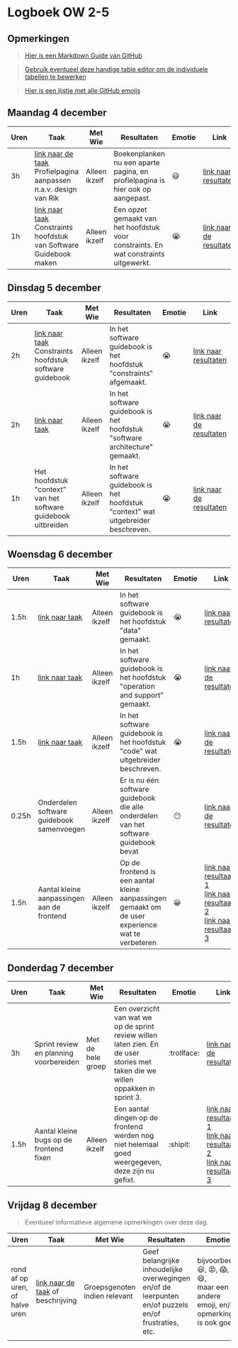 # Logboek OW 2-5

## Opmerkingen

> [Hier is een Markdown Guide van GitHub](https://guides.github.com/features/mastering-markdown/)

> [Gebruik eventueel deze handige table editor om de individuele tabellen te bewerken](https://www.tablesgenerator.com/markdown_tables)

> [Hier is een lijstje met alle GitHub emojis](https://github.com/ikatyang/emoji-cheat-sheet/blob/master/README.md)

## Maandag 4 december

| **Uren** | **Taak**                                                                                                                                    | **Met Wie**   | **Resultaten**                                                                       | **Emotie** | **Link**                                                                                                                            |
| -------- | ------------------------------------------------------------------------------------------------------------------------------------------- | ------------- | ------------------------------------------------------------------------------------ | ---------- | ----------------------------------------------------------------------------------------------------------------------------------- |
| 3h       | [link naar de taak](https://github.com/HANICA-DWA/project-sep23-klipspringer/issues/195)<br>Profielpagina aanpassen n.a.v. design van Rik   | Alleen ikzelf | Boekenplanken nu een aparte pagina, en profielpagina is hier ook op aangepast.       | :smiley:   | [link naar resultaten](https://github.com/HANICA-DWA/project-sep23-klipspringer/pull/200)                                           |
| 1h       | [link naar taak](https://github.com/HANICA-DWA/project-sep23-klipspringer/issues/203)<br>Constraints hoofdstuk van Software Guidebook maken | Alleen ikzelf | Een opzet gemaakt van het hoofdstuk voor constraints. En wat constraints uitgewerkt. | :sob:      | [link naar de resultaten](https://github.com/HANICA-DWA/project-sep23-klipspringer/commit/9a42c5d70408035fb15b350eefa8e0ddea6dd7c2) |

## Dinsdag 5 december

| **Uren** | **Taak**                                                                                                                          | **Met Wie**   | **Resultaten**                                                                    | **Emotie** | **Link**                                                                                                                            |
| -------- | --------------------------------------------------------------------------------------------------------------------------------- | ------------- | --------------------------------------------------------------------------------- | ---------- | ----------------------------------------------------------------------------------------------------------------------------------- |
| 2h       | [link naar taak](https://github.com/HANICA-DWA/project-sep23-klipspringer/issues/203)<br>Constraints hoofdstuk software guidebook | Alleen ikzelf | In het software guidebook is het hoofdstuk "constraints" afgemaakt.               | :sob:      | [link naar resultaten](https://github.com/HANICA-DWA/project-sep23-klipspringer/commit/eda0248a99819ce0a7d43efb52396e2657b6c5c3)    |
| 2h       | [link naar taak](https://github.com/HANICA-DWA/project-sep23-klipspringer/issues/210)                                             | Alleen ikzelf | In het software guidebook is het hoofdstuk "software architecture" gemaakt.       | :sob:      | [link naar de resultaten](https://github.com/HANICA-DWA/project-sep23-klipspringer/commit/fe3eb7e125023c42a5d8861189efd61f518ec8df) |
| 1h       | Het hoofdstuk "context" van het software guidebook uitbreiden                                                                     | Alleen ikzelf | In het software guidebook is het hoofdstuk "context" wat uitgebreider beschreven. | :sob:      | [link naar de resultaten](https://github.com/HANICA-DWA/project-sep23-klipspringer/commit/0ccf8025dc31a821c3adf7d52468326de2da26ce) |

## Woensdag 6 december

| **Uren** | **Taak**                                                                              | **Met Wie**   | **Resultaten**                                                                                   | **Emotie** | **Link**                                                                                                                                                                                                                                                                                                                                                                                                    |
|----------|---------------------------------------------------------------------------------------|---------------|--------------------------------------------------------------------------------------------------|------------|-------------------------------------------------------------------------------------------------------------------------------------------------------------------------------------------------------------------------------------------------------------------------------------------------------------------------------------------------------------------------------------------------------------|
| 1.5h     | [link naar taak](https://github.com/HANICA-DWA/project-sep23-klipspringer/issues/212) | Alleen ikzelf | In het software guidebook is het hoofdstuk "data" gemaakt.                                       | :sob:      | [link naar resultaten](https://github.com/HANICA-DWA/project-sep23-klipspringer/commit/8dc3ebd5ce1ab9fe78d168b7d1a7b82590b90989)                                                                                                                                                                                                                                                                            |
| 1h       | [link naar taak](https://github.com/HANICA-DWA/project-sep23-klipspringer/issues/215) | Alleen ikzelf | In het software guidebook is het hoofdstuk "operation and support" gemaakt.                      | :sob:      | [link naar de resultaten](https://github.com/HANICA-DWA/project-sep23-klipspringer/commit/3684670eb0ee0ee2817355a193801d33fbb879cf)                                                                                                                                                                                                                                                                         |
| 1.5h     | [link naar taak](https://github.com/HANICA-DWA/project-sep23-klipspringer/issues/216) | Alleen ikzelf | In het software guidebook is het hoofdstuk "code" wat uitgebreider beschreven.                   | :sob:      | [link naar de resultaten](https://github.com/HANICA-DWA/project-sep23-klipspringer/commit/a18d5942820b20c8d2da5c6a5157b713133ae163)                                                                                                                                                                                                                                                                         |
| 0.25h    | Onderdelen software guidebook samenvoegen                                             | Alleen ikzelf | Er is nu één software guidebook die alle onderdelen van het software guidebook bevat             | :no_mouth: | [link naar de resultaten](https://github.com/HANICA-DWA/project-sep23-klipspringer/commit/9a71f810f1e09eb0a54c55566c7ac3eb721d0249)                                                                                                                                                                                                                                                                         |
| 1.5h     | Aantal kleine aanpassingen aan de frontend                                            | Alleen ikzelf | Op de frontend is een aantal kleine aanpassingen gemaakt om de user experience wat te verbeteren | :grinning: | [link naar resultaat 1](https://github.com/HANICA-DWA/project-sep23-klipspringer/commit/b35e214f29f30f94fa325e8eac5e7a1997ce5c03)<br>[link naar resultaat 2](https://github.com/HANICA-DWA/project-sep23-klipspringer/commit/90dd93dc5b8292bd9a66385b23c71b7f2124f11e)<br>[link naar resultaat 3](https://github.com/HANICA-DWA/project-sep23-klipspringer/commit/9bef08e7d5a3b3cc9ffb71e05f73e0340a6212a5) |

## Donderdag 7 december

| **Uren** | **Taak**                                | **Met Wie**       | **Resultaten**                                                                                                                   | **Emotie**  | **Link**                                                                                                                                                                                                                                                                                                                                                                                                    |
|----------|-----------------------------------------|-------------------|----------------------------------------------------------------------------------------------------------------------------------|-------------|-------------------------------------------------------------------------------------------------------------------------------------------------------------------------------------------------------------------------------------------------------------------------------------------------------------------------------------------------------------------------------------------------------------|
| 3h       | Sprint review en planning voorbereiden  | Met de hele groep | Een overzicht van wat we op de sprint review willen laten zien. En de user stories met taken die we willen oppakken in sprint 3. | :trollface: | [link naar de resultaten](https://github.com/orgs/HANICA-DWA/projects/19/views/8)                                                                                                                                                                                                                                                                                                                           |
| 1.5h     | Aantal kleine bugs op de frontend fixen | Alleen ikzelf     | Een aantal dingen op de frontend werden nog niet helemaal goed weergegeven, deze zijn nu gefixt.                                 | :shipit:    | [link naar resultaat 1](https://github.com/HANICA-DWA/project-sep23-klipspringer/commit/473122090a83c9d037b42a04eea218fba3e5445c)<br>[link naar resultaat 2](https://github.com/HANICA-DWA/project-sep23-klipspringer/commit/a2c896b01bed2450e43335298deb1f0f44d4368d)<br>[link naar resultaat 3](https://github.com/HANICA-DWA/project-sep23-klipspringer/commit/e0904b5fa7aedd90e6a173896815bf0522188576) |

## Vrijdag 8 december

> Eventueel informatieve algemene opmerkingen over deze dag.

| Uren                           | Taak                                                                      | Met Wie                       | Resultaten                                                                                           | Emotie                                                                                                                  | Link                                                              |
| ------------------------------ | ------------------------------------------------------------------------- | ----------------------------- | ---------------------------------------------------------------------------------------------------- | ----------------------------------------------------------------------------------------------------------------------- | ----------------------------------------------------------------- |
| rond af op uren, of halve uren | [link naar de taak](https://github.com/link-naar-de-taak) of beschrijving | Groepsgenoten indien relevant | Geef belangrijke inhoudelijke overwegingen en/of de leerpunten en/of puzzels en/of frustraties, etc. | bijvoorbeeld <br />:smiley:, :rage:, :scream:, of :satisfied:, <br />maar een andere emoji, en/of opmerking is ook goed | [link naar de resultaten](https://github.com/link-naar-de-commit) |
|                                |                                                                           |                               |                                                                                                      |                                                                                                                         |                                                                   |
